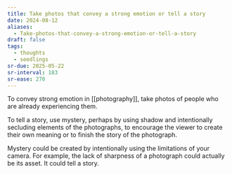 ```yaml
---
title: Take photos that convey a strong emotion or tell a story
date: 2024-08-12
aliases:
  - Take-photos-that-convey-a-strong-emotion-or-tell-a-story
draft: false
tags:
  - thoughts
  - seedlings
sr-due: 2025-05-22
sr-interval: 183
sr-ease: 270
---
```

To convey strong emotion in [[photography]], take photos of people who are already experiencing them.

To tell a story, use mystery, perhaps by using shadow and intentionally secluding elements of the photographs, to encourage the viewer to create their own meaning or to finish the story of the photograph.

Mystery could be created by intentionally using the limitations of your camera. For example, the lack of sharpness of a photograph could actually be its asset. It could tell a story.